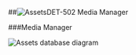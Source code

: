 ##![Assets](https://raw.github.com/massiveart/sulu-docs/master/system-requirements/images/assets.png)DET-502 Media Manager

###Media Manager

![Assets database diagram](https://raw.github.com/massiveart/sulu-docs/master/detail-specification/images/diagrams/MediaManager.png)